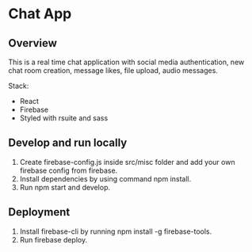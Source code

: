 # Chat App

## Overview

This is a real time chat application with social media authentication, new chat room creation, message likes, file upload, audio messages.

Stack:

- React
- Firebase
- Styled with rsuite and sass

## Develop and run locally

1. Create firebase-config.js inside src/misc folder and add your own firebase config from firebase.
2. Install dependencies by using command npm install.
3. Run npm start and develop.

## Deployment

1. Install firebase-cli by running npm install -g firebase-tools.
2. Run firebase deploy.

